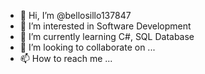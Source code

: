- 👋 Hi, I’m @bellosillo137847
- 👀 I’m interested in Software Development
- 🌱 I’m currently learning C#, SQL Database
- 💞️ I’m looking to collaborate on ...
- 📫 How to reach me ...

<!---
bellosillo137847/bellosillo137847 is a ✨ special ✨ repository because its `README.md` (this file) appears on your GitHub profile.
You can click the Preview link to take a look at your changes.
--->
